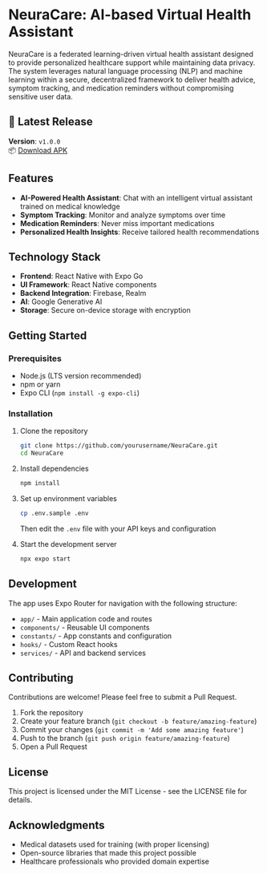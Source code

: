 # NeuraCare: AI-based Virtual Health Assistant

NeuraCare is a federated learning-driven virtual health assistant designed to provide personalized healthcare support while maintaining data privacy. The system leverages natural language processing (NLP) and machine learning within a secure, decentralized framework to deliver health advice, symptom tracking, and medication reminders without compromising sensitive user data.

## 🚀 Latest Release

**Version**: `v1.0.0`  
📦 [Download APK](https://github.com/aathifpm/NeuraCare/releases/download/V1.0.0/Neuracare.V1.0.0.apk)

## Features

- **AI-Powered Health Assistant**: Chat with an intelligent virtual assistant trained on medical knowledge
- **Symptom Tracking**: Monitor and analyze symptoms over time
- **Medication Reminders**: Never miss important medications
- **Personalized Health Insights**: Receive tailored health recommendations

## Technology Stack

- **Frontend**: React Native with Expo Go
- **UI Framework**: React Native components
- **Backend Integration**: Firebase, Realm
- **AI**: Google Generative AI
- **Storage**: Secure on-device storage with encryption

## Getting Started

### Prerequisites

- Node.js (LTS version recommended)
- npm or yarn
- Expo CLI (`npm install -g expo-cli`)

### Installation

1. Clone the repository
   ```bash
   git clone https://github.com/yourusername/NeuraCare.git
   cd NeuraCare
   ```

2. Install dependencies
   ```bash
   npm install
   ```

3. Set up environment variables
   ```bash
   cp .env.sample .env
   ```
   Then edit the `.env` file with your API keys and configuration

4. Start the development server
   ```bash
   npx expo start
   ```

## Development

The app uses Expo Router for navigation with the following structure:
- `app/` - Main application code and routes
- `components/` - Reusable UI components
- `constants/` - App constants and configuration
- `hooks/` - Custom React hooks
- `services/` - API and backend services

## Contributing

Contributions are welcome! Please feel free to submit a Pull Request.

1. Fork the repository
2. Create your feature branch (`git checkout -b feature/amazing-feature`)
3. Commit your changes (`git commit -m 'Add some amazing feature'`)
4. Push to the branch (`git push origin feature/amazing-feature`)
5. Open a Pull Request

## License

This project is licensed under the MIT License - see the LICENSE file for details.

## Acknowledgments

- Medical datasets used for training (with proper licensing)
- Open-source libraries that made this project possible
- Healthcare professionals who provided domain expertise
